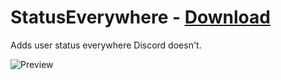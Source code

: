 # StatusEverywhere - [Download](https://betterdiscord.net/ghdl?url=https://raw.githubusercontent.com/rauenzi/BetterDiscordAddons/master/Plugins/StatusEverywhere/StatusEverywhere.plugin.js)

Adds user status everywhere Discord doesn't.

![Preview](https://i.imgur.com/qqHheT5.png)


